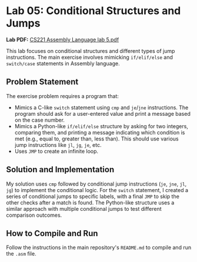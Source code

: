 # Lab 05: Conditional Structures and Jumps

**Lab PDF:** [CS221 Assembly Language lab 5.pdf](Lab05.pdf)

This lab focuses on conditional structures and different types of jump instructions. The main exercise involves mimicking `if/elif/else` and `switch/case` statements in Assembly language.

## Problem Statement
The exercise problem requires a program that:
- Mimics a C-like `switch` statement using `cmp` and `je`/`jne` instructions. The program should ask for a user-entered value and print a message based on the case number.
- Mimics a Python-like `if/elif/else` structure by asking for two integers, comparing them, and printing a message indicating which condition is met (e.g., equal to, greater than, less than). This should use various jump instructions like `jl`, `jg`, `je`, etc.
- Uses `JMP` to create an infinite loop.

## Solution and Implementation
My solution uses `cmp` followed by conditional jump instructions (`je`, `jne`, `jl`, `jg`) to implement the conditional logic. For the `switch` statement, I created a series of conditional jumps to specific labels, with a final `JMP` to skip the other checks after a match is found. The Python-like structure uses a similar approach with multiple conditional jumps to test different comparison outcomes.

## How to Compile and Run
Follow the instructions in the main repository's `README.md` to compile and run the `.asm` file.